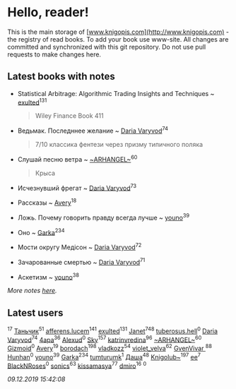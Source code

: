 # Hello, reader!
This is the main storage of [www.knigopis.com](http://www.knigopis.com) - the registry of read books.
To add your book use www-site. All changes are committed and synchronized with this git repository.
Do not use pull requests to make changes here.


## Latest books with notes
* Statistical Arbitrage: Algorithmic Trading Insights and Techniques ~ [exulted](users/100/100599204551896265722-google)<sup>131</sup>
    > Wiley Finance Book 411

* Ведьмак. Последннее желание ~ [Daria Varyvod](users/829/829893410524253-facebook)<sup>74</sup>
    > 7/10 классика фентези через призму типичного поляка

* Слушай песню ветра ~ [~ARHANGEL~](users/642/64251996-vkontakte)<sup>60</sup>
    > Крыса

* Исчезнувший фрегат ~ [Daria Varyvod](users/829/829893410524253-facebook)<sup>73</sup>

* Рассказы ~ [Avery](users/567/56734832-yandex)<sup>18</sup>

* Ложь. Почему говорить правду всегда лучше ~ [youno](users/302/302928912-vkontakte)<sup>39</sup>

* Оно ~ [Garka](users/115/115753719718250012620-google)<sup>234</sup>

* Мости округу Медісон ~ [Daria Varyvod](users/829/829893410524253-facebook)<sup>72</sup>

* Зачарованные смертью ~ [Daria Varyvod](users/829/829893410524253-facebook)<sup>71</sup>

* Аскетизм ~ [youno](users/302/302928912-vkontakte)<sup>38</sup>


_More notes [here](latest_books_with_notes.md)._


## Latest users
[](users/270/270444099499-odnoklassniki)<sup>17</sup> 
[Таньчик](users/209/2096581563762610-facebook)<sup>51</sup> 
[afferens.lucem](users/196/196071655-vkontakte)<sup>141</sup> 
[exulted](users/100/100599204551896265722-google)<sup>131</sup> 
[Janet](users/108/108113656204404967440-google)<sup>748</sup> 
[tuberosus.hell](users/325/325338991-yandex)<sup>0</sup> 
[Daria Varyvod](users/829/829893410524253-facebook)<sup>74</sup> 
[4apa](users/117/117392596378069249667-google)<sup>36</sup> 
[Alexud](users/118/118388850825013411178-google)<sup>0</sup> 
[Sky](users/118/118049897850017649660-google)<sup>157</sup> 
[katrinvredina](users/233/2336755-vkontakte)<sup>96</sup> 
[~ARHANGEL~](users/642/64251996-vkontakte)<sup>60</sup> 
[Gizmoid](users/108/108088417345114392564-google)<sup>0</sup> 
[Avery](users/567/56734832-yandex)<sup>19</sup> 
[borodach](users/157/15706320-vkontakte)<sup>198</sup> 
[vladkozz](users/572/57239276-vkontakte)<sup>54</sup> 
[violet_velva](users/116/116961712580551399099-google)<sup>62</sup> 
[GvenVivar ](users/158/158266434925901-facebook)<sup>88</sup> 
[Hunhan](users/141/14193475-vkontakte)<sup>0</sup> 
[youno](users/302/302928912-vkontakte)<sup>39</sup> 
[Garka](users/115/115753719718250012620-google)<sup>234</sup> 
[tumturumk](users/135/135685382-vkontakte)<sup>1</sup> 
[Даша](users/334/334696193054530347-mailru)<sup>48</sup> 
[Knigolub~](users/111/111878597279669641685-google)<sup>197</sup> 
[ee](users/219/2195256973544755662-mailru)<sup>7</sup> 
[BlackNRoses](users/116/116141889586488878812-google)<sup>0</sup> 
[sonics](users/588/5880221-vkontakte)<sup>63</sup> 
[kissamasya](users/684/68439978-vkontakte)<sup>77</sup> 
[dmiro](users/571/5714115-vkontakte)<sup>16</sup> 
[](users/203/203760080-vkontakte)<sup>0</sup> 


_09.12.2019 15:42:08_

